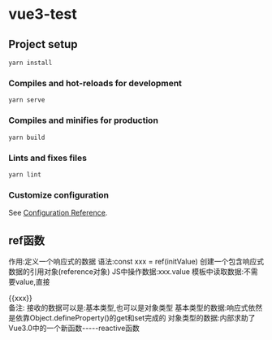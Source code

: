 # vue3-test

## Project setup
```
yarn install
```

### Compiles and hot-reloads for development
```
yarn serve
```

### Compiles and minifies for production
```
yarn build
```

### Lints and fixes files
```
yarn lint
```

### Customize configuration
See [Configuration Reference](https://cli.vuejs.org/config/).


##  ref函数
作用:定义一个响应式的数据
语法:const xxx = ref(initValue)
    创建一个包含响应式数据的引用对象(reference对象)
    JS中操作数据:xxx.value
    模板中读取数据:不需要value,直接<div>{{xxx}}</div>
备注:
    接收的数据可以是:基本类型,也可以是对象类型
    基本类型的数据:响应式依然是依靠Object.defineProperty()的get和set完成的
    对象类型的数据:内部求助了Vue3.0中的一个新函数-----reactive函数